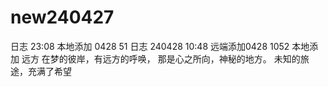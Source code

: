 # new240427
日志 23:08
本地添加 0428 51
日志 240428 10:48
远端添加0428 1052
本地添加
远方
在梦的彼岸，有远方的呼唤，
那是心之所向，神秘的地方。
未知的旅途，充满了希望
